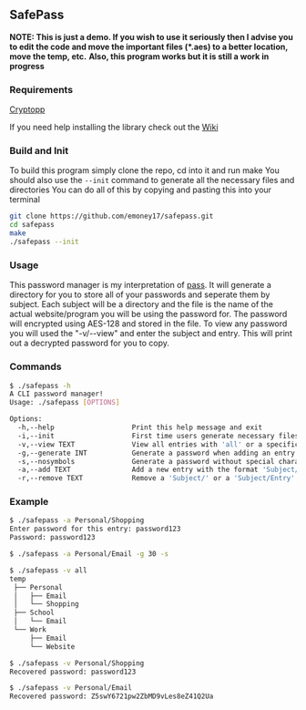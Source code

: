 ## SafePass
**NOTE: This is just a demo. If you wish to use it seriously then I advise you to edit the code and move the important files (*.aes) to a better location, move the temp, etc.**
**Also, this program works but it is still a work in progress**
### Requirements
[Cryptopp](https://github.com/weidai11/cryptopp)

If you need help installing the library check out the [Wiki](https://www.cryptopp.com/wiki/Linux#Build_and_Install_the_Library)
### Build and Init
To build this program simply clone the repo, cd into it and run make
You should also use the ```--init``` command to generate all the necessary files and directories
You can do all of this by copying and pasting this into your terminal
 ```bash
 git clone https://github.com/emoney17/safepass.git
 cd safepass
 make
 ./safepass --init
 ```
### Usage
This password manager is my interpretation of [pass](https://www.passwordstore.org/).
It will generate a directory for you to store all of your passwords and seperate them by subject. Each subject will be a directory and the file is the name of the actual website/program you will be using the password for. The password will encrypted using AES-128 and stored in the file. To view any password you will used the "-v/--view" and enter the subject and entry. This will print out a decrypted password for you to copy.
### Commands
```bash
$ ./safepass -h
A CLI password manager!
Usage: ./safepass [OPTIONS]

Options:
  -h,--help                   Print this help message and exit
  -i,--init                   First time users generate necessary files
  -v,--view TEXT              View all entries with 'all' or a specific entry with 'Subject/Entry'
  -g,--generate INT           Generate a password when adding an entry and pick the length
  -s,--nosymbols              Generate a password without special characters
  -a,--add TEXT               Add a new entry with the format 'Subject/Entry' and enter a password
  -r,--remove TEXT            Remove a 'Subject/' or a 'Subject/Entry'
```
### Example
```bash
$ ./safepass -a Personal/Shopping
Enter password for this entry: password123
Password: password123

$ ./safepass -a Personal/Email -g 30 -s

$ ./safepass -v all
temp
 ├── Personal
 │   ├── Email
 │   └── Shopping
 ├── School
 │   └── Email
 └── Work
     ├── Email
     └── Website

$ ./safepass -v Personal/Shopping
Recovered password: password123

$ ./safepass -v Personal/Email
Recovered password: Z5swY6721pw2ZbMD9vLes8eZ41Q2Ua
```
